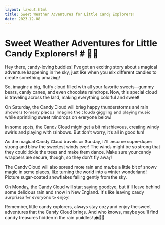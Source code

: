 ```yaml
---
layout: layout.html
title: Sweet Weather Adventures for Little Candy Explorers!
date: 2023-12-08
---
```

# Sweet Weather Adventures for Little Candy Explorers! # 🍭🌈

Hey there, candy-loving buddies! I've got an exciting story about a magical adventure happening in the sky, just like when you mix different candies to create something amazing!

So, imagine a big, fluffy cloud filled with all your favorite sweets—gummy bears, candy canes, and even chocolate raindrops. Now, this special cloud is traveling across the land, making everything colorful and sweet!

On Saturday, the Candy Cloud will bring happy thunderstorms and rain showers to many places. Imagine the clouds giggling and playing music while sprinkling sweet raindrops on everyone below!

In some spots, the Candy Cloud might get a bit mischievous, creating windy swirls and playing with rainbows. But don't worry, it's all in good fun!

As the magical Candy Cloud travels on Sunday, it'll become super-duper strong and blow the sweetest winds ever! The winds might be so strong that they could tickle the trees and make them dance. Make sure your candy wrappers are secure, though, so they don't fly away!

The Candy Cloud will also spread more rain and maybe a little bit of snowy magic in some places, like turning the world into a winter wonderland! Picture sugar-coated snowflakes falling gently from the sky.

On Monday, the Candy Cloud will start saying goodbye, but it'll leave behind some delicious rain and snow in New England. It's like leaving candy surprises for everyone to enjoy!

Remember, little candy explorers, always stay cozy and enjoy the sweet adventures that the Candy Cloud brings. And who knows, maybe you'll find candy treasures hidden in the rain puddles! 🌧️🍬✨